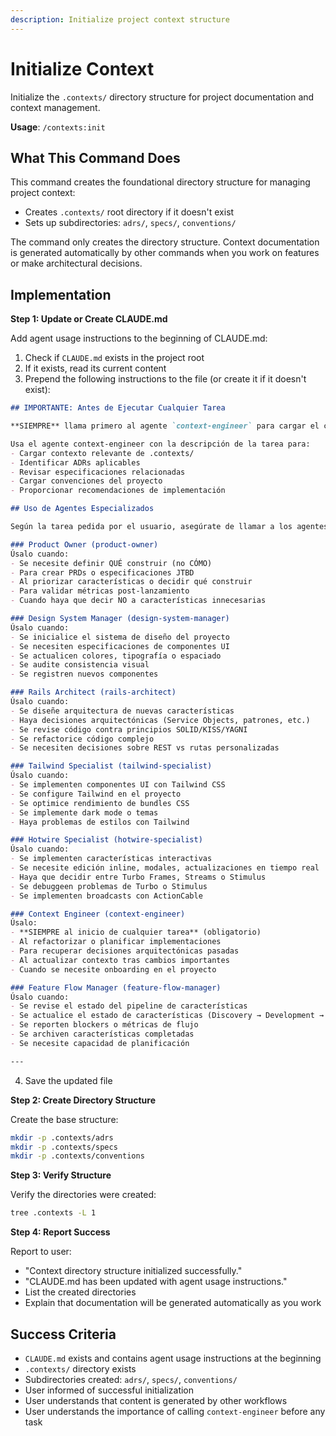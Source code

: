 ```yaml
---
description: Initialize project context structure
---
```


# Initialize Context

Initialize the `.contexts/` directory structure for project documentation and context management.

**Usage**: `/contexts:init`

## What This Command Does

This command creates the foundational directory structure for managing project context:

- Creates `.contexts/` root directory if it doesn't exist
- Sets up subdirectories: `adrs/`, `specs/`, `conventions/`

The command only creates the directory structure. Context documentation is generated automatically by other commands when you work on features or make architectural decisions.

## Implementation

**Step 1: Update or Create CLAUDE.md**

Add agent usage instructions to the beginning of CLAUDE.md:

1. Check if `CLAUDE.md` exists in the project root
2. If it exists, read its current content
3. Prepend the following instructions to the file (or create it if it doesn't exist):

```markdown
## IMPORTANTE: Antes de Ejecutar Cualquier Tarea

**SIEMPRE** llama primero al agente `context-engineer` para cargar el contexto apropiado antes de ejecutar cualquier tarea:

Usa el agente context-engineer con la descripción de la tarea para:
- Cargar contexto relevante de .contexts/
- Identificar ADRs aplicables
- Revisar especificaciones relacionadas
- Cargar convenciones del proyecto
- Proporcionar recomendaciones de implementación

## Uso de Agentes Especializados

Según la tarea pedida por el usuario, asegúrate de llamar a los agentes pertinentes:

### Product Owner (product-owner)
Úsalo cuando:
- Se necesite definir QUÉ construir (no CÓMO)
- Para crear PRDs o especificaciones JTBD
- Al priorizar características o decidir qué construir
- Para validar métricas post-lanzamiento
- Cuando haya que decir NO a características innecesarias

### Design System Manager (design-system-manager)
Úsalo cuando:
- Se inicialice el sistema de diseño del proyecto
- Se necesiten especificaciones de componentes UI
- Se actualicen colores, tipografía o espaciado
- Se audite consistencia visual
- Se registren nuevos componentes

### Rails Architect (rails-architect)
Úsalo cuando:
- Se diseñe arquitectura de nuevas características
- Haya decisiones arquitectónicas (Service Objects, patrones, etc.)
- Se revise código contra principios SOLID/KISS/YAGNI
- Se refactorice código complejo
- Se necesiten decisiones sobre REST vs rutas personalizadas

### Tailwind Specialist (tailwind-specialist)
Úsalo cuando:
- Se implementen componentes UI con Tailwind CSS
- Se configure Tailwind en el proyecto
- Se optimice rendimiento de bundles CSS
- Se implemente dark mode o temas
- Haya problemas de estilos con Tailwind

### Hotwire Specialist (hotwire-specialist)
Úsalo cuando:
- Se implementen características interactivas
- Se necesite edición inline, modales, actualizaciones en tiempo real
- Haya que decidir entre Turbo Frames, Streams o Stimulus
- Se debuggeen problemas de Turbo o Stimulus
- Se implementen broadcasts con ActionCable

### Context Engineer (context-engineer)
Úsalo:
- **SIEMPRE al inicio de cualquier tarea** (obligatorio)
- Al refactorizar o planificar implementaciones
- Para recuperar decisiones arquitectónicas pasadas
- Al actualizar contexto tras cambios importantes
- Cuando se necesite onboarding en el proyecto

### Feature Flow Manager (feature-flow-manager)
Úsalo cuando:
- Se revise el estado del pipeline de características
- Se actualice el estado de características (Discovery → Development → Review → Production)
- Se reporten blockers o métricas de flujo
- Se archiven características completadas
- Se necesite capacidad de planificación

---

```

4. Save the updated file

**Step 2: Create Directory Structure**

Create the base structure:

```bash
mkdir -p .contexts/adrs
mkdir -p .contexts/specs
mkdir -p .contexts/conventions
```

**Step 3: Verify Structure**

Verify the directories were created:

```bash
tree .contexts -L 1
```

**Step 4: Report Success**

Report to user:
- "Context directory structure initialized successfully."
- "CLAUDE.md has been updated with agent usage instructions."
- List the created directories
- Explain that documentation will be generated automatically as you work

## Success Criteria

- `CLAUDE.md` exists and contains agent usage instructions at the beginning
- `.contexts/` directory exists
- Subdirectories created: `adrs/`, `specs/`, `conventions/`
- User informed of successful initialization
- User understands that content is generated by other workflows
- User understands the importance of calling `context-engineer` before any task
